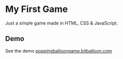 My First Game
=====

Just a simple game made in HTML, CSS & JavaScript.

## Demo
See the demo [poppingballoongame.bitballoon.com](http://poppingballoongame.bitballoon.com/)
